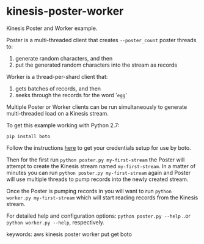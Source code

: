 kinesis-poster-worker
=====================

Kinesis Poster and Worker example.  

Poster is a multi-threaded client that creates ```--poster_count``` poster 
threads to: 
 1. generate random characters, and then
 2. put the generated random characters into the stream as records

Worker is a thread-per-shard client that:  
 1. gets batches of records, and then
 2. seeks through the records for the word '```egg```'

Multiple Poster or Worker clients can be run simultaneously to generate 
multi-threaded load on a Kinesis stream. 

To get this example working with Python 2.7:
````
pip install boto
````
Follow the instructions [here](http://docs.pythonboto.org/en/latest/getting_started.html#configuring-boto-credentials) to get your credentials setup for use by boto.

Then for the first run ```python poster.py my-first-stream``` the Poster will 
attempt to create the Kinesis stream named ```my-first-stream```. In a matter 
of minutes you can run ```python poster.py my-first-stream``` again and Poster
will use multiple threads to pump records into the newly created stream.

Once the Poster is pumping records in you will want to run 
```python worker.py my-first-stream``` which will start reading records from 
the Kinesis stream.

For detailed help and configuration options:
```python poster.py --help``` ..or  ```python worker.py --help```, respectively.  

keywords: aws kinesis poster worker put get boto